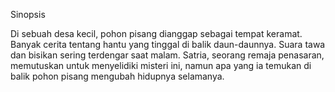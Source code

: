 Sinopsis

Di sebuah desa kecil, pohon pisang dianggap sebagai tempat keramat. Banyak cerita tentang hantu yang tinggal di balik daun-daunnya. Suara tawa dan bisikan sering terdengar saat malam. Satria, seorang remaja penasaran, memutuskan untuk menyelidiki misteri ini, namun apa yang ia temukan di balik pohon pisang mengubah hidupnya selamanya.
